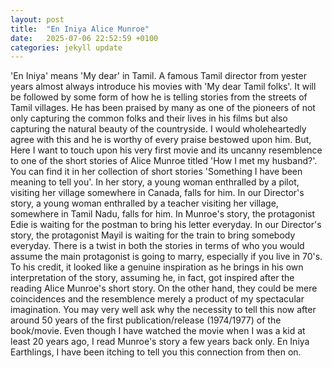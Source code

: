 ```yaml
---
layout: post
title:  "En Iniya Alice Munroe"
date:   2025-07-06 22:52:59 +0100
categories: jekyll update
---
```

'En Iniya' means 'My dear' in Tamil. A famous Tamil director from yester years almost always introduce his movies with 'My dear Tamil folks'. It will be followed by some form of how he is telling stories from the streets of Tamil villages. He has been praised by many as one of the pioneers of not only capturing the common folks and their lives in his films but also capturing the natural beauty of the countryside. I would wholeheartedly agree with this and he is worthy of every praise bestowed upon him. But, Here I want to touch upon his very first movie and its uncanny resemblence to one of the short stories of Alice Munroe titled 'How I met my husband?'. You can find it in her collection of short stories 'Something I have been meaning to tell you'. In her story, a young woman enthralled by a pilot, visiting her village somewhere in Canada, falls for him. In our Director's story, a young woman enthralled by a teacher visiting her village, somewhere in Tamil Nadu, falls for him. In Munroe's story, the protagonist Edie is waiting for the postman to bring his letter everyday. In our Director's story, the protagonist Mayil is waiting for the train to bring somebody everyday. There is a twist in both the stories in terms of who you would assume the main protagonist is going to marry, especially if you live in 70's. To his credit, it looked like a genuine inspiration as he brings in his own interpretation of the story, assuming he, in fact, got inspired after the reading Alice Munroe's short story. On the other hand, they could be mere coincidences and the resemblence merely a product of my spectacular imagination. You may very well ask why the necessity to tell this now after around 50 years of the first publication/release (1974/1977) of the book/movie. Even though I have watched the movie when I was a kid at least 20 years ago, I read Munroe's story a few years back only. En Iniya Earthlings, I have been itching to tell you this connection from then on.